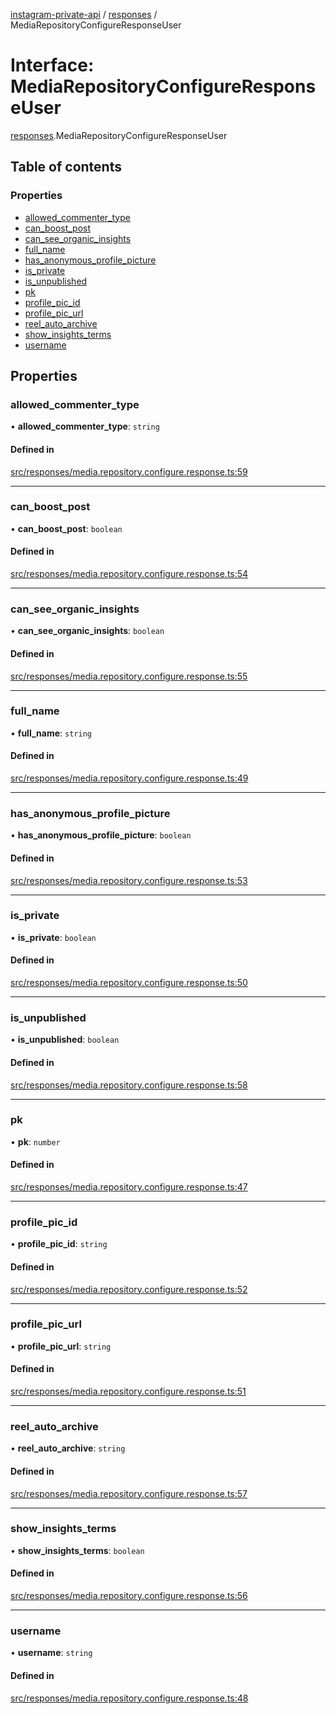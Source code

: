 [instagram-private-api](../../README.md) / [responses](../../modules/responses.md) / MediaRepositoryConfigureResponseUser

# Interface: MediaRepositoryConfigureResponseUser

[responses](../../modules/responses.md).MediaRepositoryConfigureResponseUser

## Table of contents

### Properties

- [allowed\_commenter\_type](MediaRepositoryConfigureResponseUser.md#allowed_commenter_type)
- [can\_boost\_post](MediaRepositoryConfigureResponseUser.md#can_boost_post)
- [can\_see\_organic\_insights](MediaRepositoryConfigureResponseUser.md#can_see_organic_insights)
- [full\_name](MediaRepositoryConfigureResponseUser.md#full_name)
- [has\_anonymous\_profile\_picture](MediaRepositoryConfigureResponseUser.md#has_anonymous_profile_picture)
- [is\_private](MediaRepositoryConfigureResponseUser.md#is_private)
- [is\_unpublished](MediaRepositoryConfigureResponseUser.md#is_unpublished)
- [pk](MediaRepositoryConfigureResponseUser.md#pk)
- [profile\_pic\_id](MediaRepositoryConfigureResponseUser.md#profile_pic_id)
- [profile\_pic\_url](MediaRepositoryConfigureResponseUser.md#profile_pic_url)
- [reel\_auto\_archive](MediaRepositoryConfigureResponseUser.md#reel_auto_archive)
- [show\_insights\_terms](MediaRepositoryConfigureResponseUser.md#show_insights_terms)
- [username](MediaRepositoryConfigureResponseUser.md#username)

## Properties

### allowed\_commenter\_type

• **allowed\_commenter\_type**: `string`

#### Defined in

[src/responses/media.repository.configure.response.ts:59](https://github.com/Nerixyz/instagram-private-api/blob/b3351b9/src/responses/media.repository.configure.response.ts#L59)

___

### can\_boost\_post

• **can\_boost\_post**: `boolean`

#### Defined in

[src/responses/media.repository.configure.response.ts:54](https://github.com/Nerixyz/instagram-private-api/blob/b3351b9/src/responses/media.repository.configure.response.ts#L54)

___

### can\_see\_organic\_insights

• **can\_see\_organic\_insights**: `boolean`

#### Defined in

[src/responses/media.repository.configure.response.ts:55](https://github.com/Nerixyz/instagram-private-api/blob/b3351b9/src/responses/media.repository.configure.response.ts#L55)

___

### full\_name

• **full\_name**: `string`

#### Defined in

[src/responses/media.repository.configure.response.ts:49](https://github.com/Nerixyz/instagram-private-api/blob/b3351b9/src/responses/media.repository.configure.response.ts#L49)

___

### has\_anonymous\_profile\_picture

• **has\_anonymous\_profile\_picture**: `boolean`

#### Defined in

[src/responses/media.repository.configure.response.ts:53](https://github.com/Nerixyz/instagram-private-api/blob/b3351b9/src/responses/media.repository.configure.response.ts#L53)

___

### is\_private

• **is\_private**: `boolean`

#### Defined in

[src/responses/media.repository.configure.response.ts:50](https://github.com/Nerixyz/instagram-private-api/blob/b3351b9/src/responses/media.repository.configure.response.ts#L50)

___

### is\_unpublished

• **is\_unpublished**: `boolean`

#### Defined in

[src/responses/media.repository.configure.response.ts:58](https://github.com/Nerixyz/instagram-private-api/blob/b3351b9/src/responses/media.repository.configure.response.ts#L58)

___

### pk

• **pk**: `number`

#### Defined in

[src/responses/media.repository.configure.response.ts:47](https://github.com/Nerixyz/instagram-private-api/blob/b3351b9/src/responses/media.repository.configure.response.ts#L47)

___

### profile\_pic\_id

• **profile\_pic\_id**: `string`

#### Defined in

[src/responses/media.repository.configure.response.ts:52](https://github.com/Nerixyz/instagram-private-api/blob/b3351b9/src/responses/media.repository.configure.response.ts#L52)

___

### profile\_pic\_url

• **profile\_pic\_url**: `string`

#### Defined in

[src/responses/media.repository.configure.response.ts:51](https://github.com/Nerixyz/instagram-private-api/blob/b3351b9/src/responses/media.repository.configure.response.ts#L51)

___

### reel\_auto\_archive

• **reel\_auto\_archive**: `string`

#### Defined in

[src/responses/media.repository.configure.response.ts:57](https://github.com/Nerixyz/instagram-private-api/blob/b3351b9/src/responses/media.repository.configure.response.ts#L57)

___

### show\_insights\_terms

• **show\_insights\_terms**: `boolean`

#### Defined in

[src/responses/media.repository.configure.response.ts:56](https://github.com/Nerixyz/instagram-private-api/blob/b3351b9/src/responses/media.repository.configure.response.ts#L56)

___

### username

• **username**: `string`

#### Defined in

[src/responses/media.repository.configure.response.ts:48](https://github.com/Nerixyz/instagram-private-api/blob/b3351b9/src/responses/media.repository.configure.response.ts#L48)

